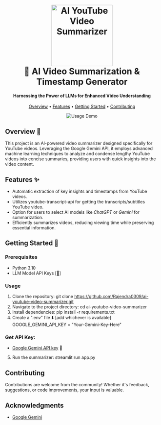 <h1 align="center">
  <br>
  <img src="https://www.freepnglogos.com/uploads/youtube-circle-icon-png-logo-14.png" alt="AI YouTube Video Summarizer" width="200">
  <br>
   🎥 AI Video Summarization & Timestamp Generator
  <br>
</h1>

<h4 align="center">Harnessing the Power of LLMs for Enhanced Video Understanding</h4>

<p align="center">
  <a href="#overview-">Overview</a> •
  <a href="#features-">Features</a> •
  <a href="#getting-started-">Getting Started</a> •
  <a href="#contributing">Contributing</a> 
</p>

<p align="center">
  <img src="https://raw.githubusercontent.com//main/research/demo3.gif" alt="Usage Demo">
</p>

## Overview 📝

This project is an AI-powered video summarizer designed specifically for YouTube videos. Leveraging the Google Gemini API, it employs advanced machine learning techniques to analyze and condense lengthy YouTube videos into concise summaries, providing users with quick insights into the video content.

## Features ✨

- Automatic extraction of key insights and timestamps from YouTube videos.
- Utilizes youtube-transcript-api for getting the transcripts/subtitles YouTube video.
- Option for users to select AI models like *ChatGPT* or *Gemini* for summarization.
- Efficiently summarizes videos, reducing viewing time while preserving essential information.

## Getting Started 🚀

### Prerequisites

- Python 3.10
- LLM Model API Keys [[🔑]](#get-api-keys)

### Usage

1. Clone the repository:
git clone https://github.com/Rajendra0309/ai-youtube-video-summarizer.git
2. Navigate to the project directory:
cd ai-youtube-video-summarizer
3. Install dependencies:
pip install -r requirements.txt
4. Create a ".env" file ⬇️ [add whichever is available]
GOOGLE_GEMINI_API_KEY = "Your-Gemini-Key-Here"

### Get API Key:

- [Google Gemini API key](https://makersuite.google.com/app/apikey) 🔑 
   
5. Run the summarizer:
streamlit run app.py

## Contributing

Contributions are welcome from the community! Whether it's feedback, suggestions, or code improvements, your input is valuable. 

## Acknowledgments

- [Google Gemini](https://ai.google.dev/)
